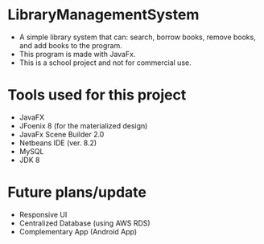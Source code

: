 # LibraryManagementSystem
- A simple library system that can: search, borrow books, remove books, and add books to the program.
- This program is made with JavaFx.
- This is a school project and not for commercial use.

# Tools used for this project
- JavaFX
- JFoenix 8 (for the materialized design)
- JavaFx Scene Builder 2.0
- Netbeans IDE (ver. 8.2)
- MySQL
- JDK 8

# Future plans/update
- Responsive UI
- Centralized Database (using AWS RDS)
- Complementary App (Android App)
